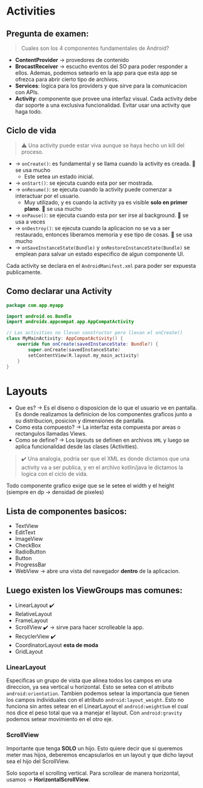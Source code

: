 # Activities

## Pregunta de examen:

> Cuales son los 4 componentes fundamentales de Android?

- **ContentProvider** $\rightarrow$ provedores de contenido
- **BrocastReceiver** $\rightarrow$ escucho eventos del SO para poder responder a ellos. Ademas, podemos setearlo en la app para que esta app se ofrezca para abrir cierto tipo de archivos.
- **Services**: logica para los providers y que sirve para la comunicacion con APIs.
- **Activity**: componente que provee una interfaz visual. Cada activity debe dar soporte a una exclusiva funcionalidad. Evitar usar una activity que haga todo.

## Ciclo de vida

> :warning: Una activity puede estar viva aunque se haya hecho un kill del proceso.

- $\rightarrow$ `onCreate()`: es fundamental y se llama cuando la activity es creada. :calling: se usa mucho
  - Este setea un estado inicial.
- $\rightarrow$ `onStart()`: se ejecuta cuando esta por ser mostrada.
- $\rightarrow$ `onResume()`: se ejecuta cuando la activity puede comenzar a interactuar por el usuario.
  - Muy utilizado, y es cuando la activity ya es visible **solo en primer plano**. :calling: se usa mucho
- $\rightarrow$ `onPause()`: se ejecuta cuando esta por ser irse al background. :wrench: se usa a veces
- $\rightarrow$ `onDestroy()`: se ejecuta cuando la aplicacion no se va a ser restaurado, entonces liberamos memoria y ese tipo de cosas. :calling: se usa mucho
- $\rightarrow$ `onSaveInstanceState(Bundle)` y `onRestoreInstanceState(Bundle)` se emplean para salvar un estado especifico de algun componente UI.

Cada activity se declara en el `AndroidManifest.xml` para poder ser expuesta publicamente.

## Como declarar una Activity

```kotlin
package com.app.myapp

import android.os.Bundle
import androidx.appcompat.app.AppCompatActivity

// Las activities no llevan constructor pero llevan el onCreate()
class MyMainActivity: AppCompatActivity() {
    override fun onCreate(savedInstanceState: Bundle?) {
        super.onCreate(savedInstanceState)
        setContentView(R.layout.my_main_activity)
    }
}
```

# Layouts

- Que es? $\rightarrow$ Es el diseno o disposicion de lo que el usuario ve en pantalla. Es donde realizamos la definicion de los componentes graficos junto a su distribucion, posicion y dimensiones de pantalla.
- Como esta compuesto? $\rightarrow$ La interfaz esta compuesta por areas o rectangulos llamadas Views.
- Como se define? $\rightarrow$ Los layouts se definen en archivos `XML` y luego se aplica funcionalidad desde las clases (Activities).

> :heavy_check_mark: Una analogia, podria ser que el XML es donde dictamos que una activity va a ser publica, y en el archivo kotlin/java le dictamos la logica con el ciclo de vida.

Todo componente grafico exige que se le setee el width y el height (siempre en dp $\rightarrow$ densidad de pixeles)

## Lista de componentes basicos:

- TextView
- EditText
- ImageView
- CheckBox
- RadioButton
- Button
- ProgressBar
- WebView $\rightarrow$ abre una vista del navegador **dentro** de la aplicacion.

## Luego existen los ViewGroups mas comunes:

- LinearLayout :heavy_check_mark:
- RelativeLayout
- FrameLayout
- ScrollView :heavy_check_mark: $\rightarrow$ sirve para hacer scrolleable la app.
- RecyclerView :heavy_check_mark:
- CoordinatorLayout **esta de moda**
- GridLayout

### LinearLayout

Especificas un grupo de vista que alinea todos los campos en una direccion, ya sea vertical u horizontal. Esto se setea con el atributo `android:orientation`.
Tambien podemos setear la importancia que tienen los campos individuales con el atributo `android:layout_weight`. Esto no funciona sin antes setear en el LinearLayout el `android:weightSum` el cual nos dice el peso total que va a manejar el layout.
Con `android:gravity` podemos setear movimiento en el otro eje.

### ScrollView

Importante que tenga **SOLO** un hijo. Esto quiere decir que si queremos meter mas hijos, deberemos encapsularlos en un layout y que dicho layout sea el hijo del ScrollView.

Solo soporta el scrolling vertical. Para scrollear de manera horizontal, usamos $\rightarrow$ **HorizontalScrollView**.
